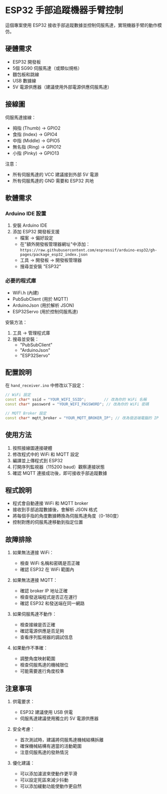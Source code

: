 # ESP32 手部追蹤機器手臂控制

這個專案使用 ESP32 接收手部追蹤數據並控制伺服馬達，實現機器手臂的動作模仿。

## 硬體需求

- ESP32 開發板
- 5個 SG90 伺服馬達（或類似規格）
- 麵包板和跳線
- USB 數據線
- 5V 電源供應器（建議使用外部電源供應伺服馬達）

## 接線圖

伺服馬達接線：
- 拇指 (Thumb) -> GPIO2
- 食指 (Index) -> GPIO4
- 中指 (Middle) -> GPIO5
- 無名指 (Ring) -> GPIO12
- 小指 (Pinky) -> GPIO13

注意：
- 所有伺服馬達的 VCC 建議接到外部 5V 電源
- 所有伺服馬達的 GND 需要和 ESP32 共地

## 軟體需求

### Arduino IDE 設置
1. 安裝 Arduino IDE
2. 添加 ESP32 開發板支援
   - 檔案 -> 偏好設定
   - 在"額外開發板管理器網址"中添加：
     `https://raw.githubusercontent.com/espressif/arduino-esp32/gh-pages/package_esp32_index.json`
   - 工具 -> 開發板 -> 開發板管理器
   - 搜尋並安裝 "ESP32"

### 必要的程式庫
- WiFi.h (內建)
- PubSubClient (用於 MQTT)
- ArduinoJson (用於解析 JSON)
- ESP32Servo (用於控制伺服馬達)

安裝方法：
1. 工具 -> 管理程式庫
2. 搜尋並安裝：
   - "PubSubClient"
   - "ArduinoJson"
   - "ESP32Servo"

## 配置說明

在 `hand_receiver.ino` 中修改以下設定：

```cpp
// WiFi 設定
const char* ssid = "YOUR_WIFI_SSID";        // 改為你的 WiFi 名稱
const char* password = "YOUR_WIFI_PASSWORD"; // 改為你的 WiFi 密碼

// MQTT Broker 設定
const char* mqtt_broker = "YOUR_MQTT_BROKER_IP"; // 改為發送端電腦的 IP
```

## 使用方法

1. 按照接線圖連接硬體
2. 修改程式中的 WiFi 和 MQTT 設定
3. 編譯並上傳程式到 ESP32
4. 打開序列監視器（115200 baud）觀察連接狀態
5. 確認 MQTT 連接成功後，即可接收手部追蹤數據

## 程式說明

- 程式會自動連接 WiFi 和 MQTT broker
- 接收到手部追蹤數據後，會解析 JSON 格式
- 將每個手指的角度數據轉換為伺服馬達角度（0-180度）
- 控制對應的伺服馬達移動到指定位置

## 故障排除

1. 如果無法連接 WiFi：
   - 檢查 WiFi 名稱和密碼是否正確
   - 確認 ESP32 在 WiFi 範圍內

2. 如果無法連接 MQTT：
   - 確認 broker IP 地址正確
   - 檢查發送端程式是否正在運行
   - 確認 ESP32 和發送端在同一網路

3. 如果伺服馬達不動作：
   - 檢查接線是否正確
   - 確認電源供應是否足夠
   - 查看序列監視器的調試信息

4. 如果動作不準確：
   - 調整角度映射範圍
   - 檢查伺服馬達的機械限位
   - 可能需要進行角度校準

## 注意事項

1. 供電要求：
   - ESP32 建議使用 USB 供電
   - 伺服馬達建議使用獨立的 5V 電源供應器

2. 安全考慮：
   - 首次測試時，建議將伺服馬達機械結構拆離
   - 確保機械結構有適當的活動範圍
   - 注意伺服馬達的發熱情況

3. 優化建議：
   - 可以添加濾波來使動作更平滑
   - 可以設定死區來減少抖動
   - 可以添加緩動功能使動作更自然 